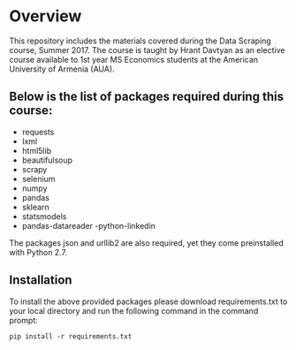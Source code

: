 # Overview
This repository includes the materials covered during the Data Scraping course, Summer 2017.
The course is taught by Hrant Davtyan as an elective course available to 1st year MS Economics students at the American University of Armenia (AUA). 

## Below is the list of packages required during this course:
- requests
- lxml
- html5lib
- beautifulsoup
- scrapy
- selenium
- numpy
- pandas
- sklearn
- statsmodels
- pandas-datareader
 -python-linkedin
 
The packages json and urllib2 are also required, yet they come preinstalled with Python 2.7.

## Installation 
To install the above provided packages please download requirements.txt to your local directory and run the following command in the command prompt:

```
pip install -r requirements.txt
```

